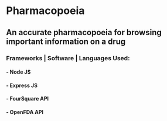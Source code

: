 # Pharmacopoeia
## An accurate pharmacopoeia for browsing important information on a drug

### Frameworks | Software | Languages Used:
#### - Node JS
#### - Express JS
#### - FourSquare API
#### - OpenFDA API

